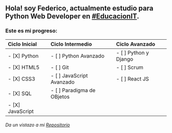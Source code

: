 ## Hola! soy Federico, actualmente estudio para Python Web Developer en [#EducacionIT](https://www.educacionit.com/).<BR>

### Este es mi progreso:

|**Ciclo Inicial**|   **Ciclo Intermedio**         |    **Ciclo Avanzado**    
| :--- |:---|:---
|- [X]  Python  |- [ ]   Python Avanzado     |- [ ] Python y Django
|- [X]  HTML5    |- [ ]   Git                |- [ ] Scrum
|- [X] CSS3      |- [ ]  JavaScript Avanzado  |- [ ] React JS
|- [X] SQL       |- [ ]   Paradigma de OBjetos |  
|- [X] JavaScript|                                  |

###### Da un vistazo a mi [Repositorio](https://github.com/FedePodesta?tab=repositories)
